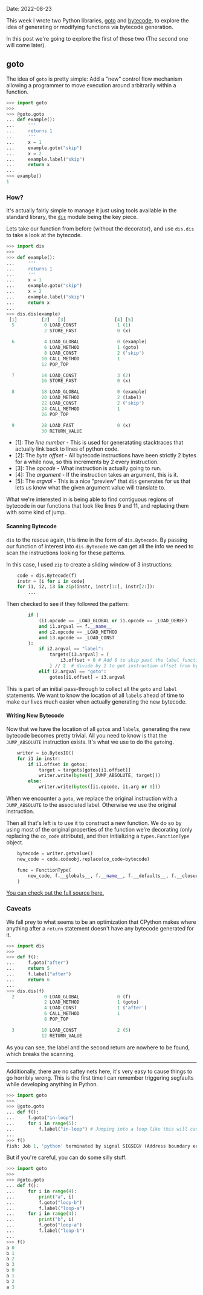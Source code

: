 Date: 2022-08-23

This week I wrote two Python libraries, [goto](https://github.com/buckley-w-david/goto) and [bytecode](https://github.com/buckley-w-david/bytecode), to explore the idea of generating or modifying functions via bytecode generation.

In this post we're going to explore the first of those two (The second one will come later).

## goto

The idea of `goto` is pretty simple: Add a "new" control flow mechanism allowing a programmer to move execution around arbitrarily within a function.

```python
>>> import goto
>>> 
>>> @goto.goto
... def example():
...     '''
...     returns 1
...     '''
...     x = 1
...     example.goto("skip")
...     x = 2
...     example.label("skip")
...     return x
... 
>>> example()
1
```

### How?

It's actually fairly simple to manage it just using tools available in the standard library, the [`dis`](https://docs.python.org/3/library/dis.html) module being the key piece.

Lets take our function from before (without the decorator), and use `dis.dis` to take a look at the bytecode.

```python
>>> import dis
>>> 
>>> def example():
...     '''
...     returns 1
...     '''
...     x = 1
...     example.goto("skip")
...     x = 2
...     example.label("skip")
...     return x
... 
>>> dis.dis(example)
 [1]         [2]   [3]                  [4] [5]
  5           0 LOAD_CONST               1 (1)
              2 STORE_FAST               0 (x)

  6           4 LOAD_GLOBAL              0 (example)
              6 LOAD_METHOD              1 (goto)
              8 LOAD_CONST               2 ('skip')
             10 CALL_METHOD              1
             12 POP_TOP

  7          14 LOAD_CONST               3 (2)
             16 STORE_FAST               0 (x)

  8          18 LOAD_GLOBAL              0 (example)
             20 LOAD_METHOD              2 (label)
             22 LOAD_CONST               2 ('skip')
             24 CALL_METHOD              1
             26 POP_TOP

  9          28 LOAD_FAST                0 (x)
             30 RETURN_VALUE
```

 - \[1]: The *line number* - This is used for generatating stacktraces that actually link back to lines of python code.
 - \[2]: The _byte offset_ - All bytecode instructions have been strictly 2 bytes for a while now, so this increments by 2 every instruction.
 - \[3]: The _opcode_ - What instruction is actually going to run.
 - \[4]: The _argument_ - If the instruction takes an argument, this is it.
 - \[5]: The _argval_ - This is a nice "preview" that `dis` generates for us that lets us know what the given argument value will translate to.

What we're interested in is being able to find contiguous regions of bytecode in our functions that look like lines 9 and 11, and replacing them with some kind of jump.

#### Scanning Bytecode

`dis` to the rescue again, this time in the form of `dis.Bytecode`. By passing our function of interest into `dis.Bytecode` we can get all the info we need to scan the instructions looking for these patterns.

In this case, I used `zip` to create a sliding window of 3 instructions:

```python
    code = dis.Bytecode(f)
    instr = [i for i in code]
    for i1, i2, i3 in zip(instr, instr[1:], instr[2:]):
        ...
```

Then checked to see if they followed the pattern:

```python
        if (
            (i1.opcode == _LOAD_GLOBAL or i1.opcode == _LOAD_DEREF)
            and i1.argval == f.__name__
            and i2.opcode == _LOAD_METHOD
            and i3.opcode == _LOAD_CONST
        ):
            if i2.argval == "label":
                targets[i3.argval] = (
                    i3.offset + 6 # Add 6 to skip past the label function call instructions
                ) // 2  # divide by 2 to get instruction offset from byte offset
            elif i2.argval == "goto":
                gotos[i1.offset] = i3.argval
```

This is part of an initial pass-through to collect all the `goto` and `label` statements. We want to know the location of all `label`s ahead of time to make our lives much easier when actually generating the new bytecode.

#### Writing New Bytecode

Now that we have the location of all `goto`s and `label`s, generating the new bytecode becomes pretty trivial. All you need to know is that the `JUMP_ABSOLUTE` instruction exists. It's what we use to do the `goto`ing.

```python
    writer = io.BytesIO()
    for i1 in instr:
        if i1.offset in gotos:
            target = targets[gotos[i1.offset]]
            writer.write(bytes([_JUMP_ABSOLUTE, target]))
        else:
            writer.write(bytes([i1.opcode, i1.arg or 0]))
```

When we encounter a `goto`, we replace the original instruction with a `JUMP_ABSOLUTE` to the associated label. Otherwise we use the original instruction.

Then all that's left is to use it to construct a new function. We do so by using most of the original properties of the function we're decorating (only replacing the `co_code` attribute), and then initializing a `types.FunctionType` object.

```python
    bytecode = writer.getvalue()
    new_code = code.codeobj.replace(co_code=bytecode)

    func = FunctionType(
        new_code, f.__globals__, f.__name__, f.__defaults__, f.__closure__
    )
```

[You can check out the full source here.](https://github.com/buckley-w-david/goto/blob/master/goto/__init__.py)

### Caveats

We fall prey to what seems to be an optimization that CPython makes where anything after a `return` statement doesn't have any bytecode generated for it.

```python
>>> import dis
>>> 
>>> def f():
...     f.goto("after")
...     return 5
...     f.label("after")
...     return 6
... 
>>> dis.dis(f)
  2           0 LOAD_GLOBAL              0 (f)
              2 LOAD_METHOD              1 (goto)
              4 LOAD_CONST               1 ('after')
              6 CALL_METHOD              1
              8 POP_TOP

  3          10 LOAD_CONST               2 (5)
             12 RETURN_VALUE
```

As you can see, the label and the second return are nowhere to be found, which breaks the scanning.

---

Additionally, there are no saftey nets here, it's very easy to cause things to go horribly wrong. This is the first time I can remember triggering segfaults while developing anything in Python.

```python
>>> import goto
>>> 
>>> @goto.goto
... def f():
...     f.goto("in-loop")
...     for i in range(5):
...         f.label("in-loop") # Jumping into a loop like this will case a segfault
... 
>>> f()
fish: Job 1, 'python' terminated by signal SIGSEGV (Address boundary error)
```

But if you're careful, you can do some silly stuff.

```python
>>> import goto
>>> 
>>> @goto.goto
... def f():
...     for i in range(4):
...         print("a", i)
...         f.goto("loop-b")
...         f.label("loop-a")
...     for i in range(4):
...         print("b", i)
...         f.goto("loop-a")
...         f.label("loop-b")
... 
>>> f()
a 0
b 1
a 2
b 3
b 0
a 1
b 2
a 3
```
